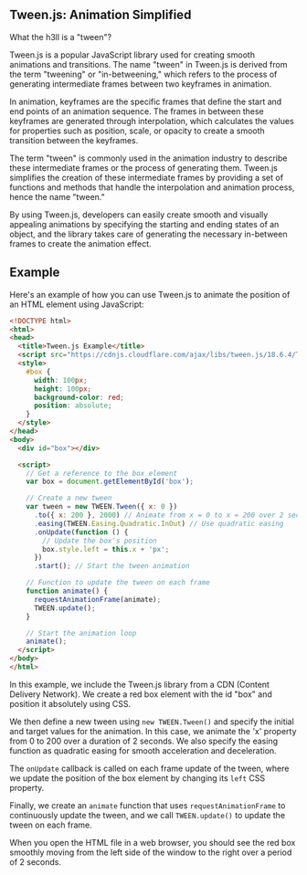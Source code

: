 ## Tween.js: Animation Simplified

What the h3ll is a "tween"?

Tween.js is a popular JavaScript library used for creating smooth animations and transitions. The name "tween" in Tween.js is derived from the term "tweening" or "in-betweening," which refers to the process of generating intermediate frames between two keyframes in animation.

In animation, keyframes are the specific frames that define the start and end points of an animation sequence. The frames in between these keyframes are generated through interpolation, which calculates the values for properties such as position, scale, or opacity to create a smooth transition between the keyframes.

The term "tween" is commonly used in the animation industry to describe these intermediate frames or the process of generating them. Tween.js simplifies the creation of these intermediate frames by providing a set of functions and methods that handle the interpolation and animation process, hence the name "tween."

By using Tween.js, developers can easily create smooth and visually appealing animations by specifying the starting and ending states of an object, and the library takes care of generating the necessary in-between frames to create the animation effect.

## Example

Here's an example of how you can use Tween.js to animate the position of an HTML element using JavaScript:

```html
<!DOCTYPE html>
<html>
<head>
  <title>Tween.js Example</title>
  <script src="https://cdnjs.cloudflare.com/ajax/libs/tween.js/18.6.4/Tween.min.js"></script>
  <style>
    #box {
      width: 100px;
      height: 100px;
      background-color: red;
      position: absolute;
    }
  </style>
</head>
<body>
  <div id="box"></div>

  <script>
    // Get a reference to the box element
    var box = document.getElementById('box');

    // Create a new tween
    var tween = new TWEEN.Tween({ x: 0 })
      .to({ x: 200 }, 2000) // Animate from x = 0 to x = 200 over 2 seconds
      .easing(TWEEN.Easing.Quadratic.InOut) // Use quadratic easing
      .onUpdate(function () {
        // Update the box's position
        box.style.left = this.x + 'px';
      })
      .start(); // Start the tween animation

    // Function to update the tween on each frame
    function animate() {
      requestAnimationFrame(animate);
      TWEEN.update();
    }

    // Start the animation loop
    animate();
  </script>
</body>
</html>
```

In this example, we include the Tween.js library from a CDN (Content Delivery Network). We create a red box element with the id "box" and position it absolutely using CSS. 

We then define a new tween using `new TWEEN.Tween()` and specify the initial and target values for the animation. In this case, we animate the 'x' property from 0 to 200 over a duration of 2 seconds. We also specify the easing function as quadratic easing for smooth acceleration and deceleration.

The `onUpdate` callback is called on each frame update of the tween, where we update the position of the box element by changing its `left` CSS property.

Finally, we create an `animate` function that uses `requestAnimationFrame` to continuously update the tween, and we call `TWEEN.update()` to update the tween on each frame.

When you open the HTML file in a web browser, you should see the red box smoothly moving from the left side of the window to the right over a period of 2 seconds.

<br>
